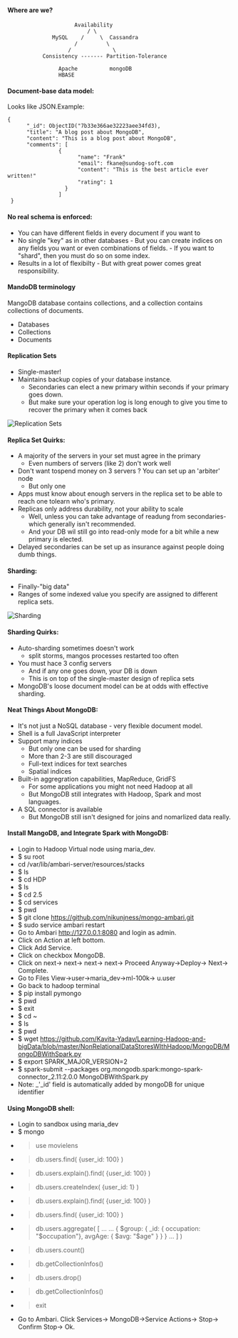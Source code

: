#### Where are we?
  
  
                         Availability
                             / \
                  MySQL    /     \  Cassandra
                         /         \
                       /             \
               Consistency ------- Partition-Tolerance
                  
                    Apache          mongoDB
                    HBASE                   
                    
#### Document-base data model:

Looks like JSON.Example:

    {
          "_id": ObjectID("7b33e366ae32223aee34fd3),
          "title": "A blog post about MongoDB",
          "content": "This is a blog post about MongoDB",
          "comments": [
                    {
                          "name": "Frank"
                          "email": fkane@sundog-soft.com
                          "content": "This is the best article ever written!"
                          "rating": 1
                      }
                    ]
     }
 
 #### No real schema is enforced:
 
 - You can have different fields in every document if you want to
 - No single "key" as in other databases
        - But you can create indices on any fields you want or even combinations of fields.
        - If you want to "shard", then you must do so on some index.
 - Results in a lot of flexibilty
        - But with great power comes great responsibility.
       
  #### MandoDB terminology
  MangoDB database contains collections, and a collection contains collections of documents.
  - Databases
  - Collections
  - Documents
  
  #### Replication Sets
  - Single-master!
  - Maintains backup copies of your database instance.
      - Secondaries can elect a new primary within seconds if your primary goes down.
      - But make sure your operation log is long enough to give you time to recover the primary when it comes back

![Replication Sets](https://github.com/Kavita-Yadav/Learning-Hadoop-and-bigData/blob/master/Images/ReplicationSets.png)
                          
   #### Replica Set Quirks:
   - A majority of the servers in your set must agree in the primary
        - Even numbers of servers (like 2) don't work well
   - Don't want tospend money on 3 servers ? You can set up an 'arbiter' node
        - But only one
   - Apps must know about enough servers in the replica set to be able to reach one tolearn who's primary.
   - Replicas only address durability, not your ability to scale
        - Well, unless you can take advantage of readung from secondaries- which generally isn't recommended.
        - And your DB wil still go into read-only mode for a bit while a new primary is elected.
   - Delayed secondaries can be set up as insurance against people doing dumb things.
   
  #### Sharding:
  
  - Finally-"big data"
  - Ranges of some indexed value you specify are assigned to different replica sets.
  
  ![Sharding](https://github.com/Kavita-Yadav/Learning-Hadoop-and-bigData/blob/master/Images/Sharding.png)
                                                              
  #### Sharding Quirks:
  
  - Auto-sharding sometimes doesn't work
      - split storms, mangos processes restarted too often
  - You must hace 3 config servers
      - And if any one goes down, your DB is down
      - This is on top of the single-master design of replica sets
  - MongoDB's loose document model can be at odds with effective sharding.
  
  #### Neat Things About MongoDB:
  
  - It's not just a NoSQL database - very flexible document model.
  - Shell is a full JavaScript interpreter
  - Support many indices
      - But only one can be used for sharding
      - More than 2-3 are still discouraged
      - Full-text indices for text searches
      - Spatial indices
  - Built-in aggregration capabilities, MapReduce, GridFS
       - For some applications you might not need Hadoop at all
       - But MongoDB still integrates with Hadoop, Spark and most languages.
  - A SQL connector is available
       - But MongoDB still isn't designed for joins and nomarlized data really.
       
 #### Install MangoDB, and Integrate Spark with MongoDB:
 
  - Login to Hadoop Virtual node using maria_dev.
  - $ su root
  - cd /var/lib/ambari-server/resources/stacks
  - $ ls
  - $ cd HDP
  - $ ls
  - $ cd 2.5
  - $ cd services
  - $ pwd
  - $ git clone https://github.com/nikunjness/mongo-ambari.git
  - $ sudo service ambari restart
  - Go to Ambari http://127.0.0.1:8080 and login as admin.
  - Click on Action at left bottom.
  - Click Add Service.
  - Click on checkbox MongoDB.
  - Click on next-> next-> next-> next-> Proceed Anyway->Deploy-> Next-> Complete.
  - Go to Files View->user->maria_dev->ml-100k-> u.user
  - Go back to hadoop terminal
  - $ pip install pymongo
  - $ pwd
  - $ exit
  - $ cd ~
  - $ ls
  - $ pwd
  - $ wget https://github.com/Kavita-Yadav/Learning-Hadoop-and-bigData/blob/master/NonRelationalDataStoresWIthHadoop/MongoDB/MongoDBWithSpark.py
  - $ export SPARK_MAJOR_VERSION=2
  - $ spark-submit --packages org.mongodb.spark:mongo-spark-connector_2.11:2.0.0 MongoDBWithSpark.py
  - Note: _'_id' field is automatically added by mongoDB for unique identifier
  
  #### Using MongoDB shell:
  - Login to sandbox using maria_dev
  - $ mongo
  - > use movielens
  - > db.users.find( {user_id: 100} )
  - > db.users.explain().find( {user_id: 100} )
  - > db.users.createIndex( {user_id: 1} )
  - > db.users.explain().find( {user_id: 100} )
  - > db.users.find( {user_id: 100} )
  - >  db.users.aggregate( [
       ... ...  { $group: { _id: { occupation: "$occupation"}, avgAge: { $avg: "$age" } } }
       ... ] )
  - > db.users.count()
  - > db.getCollectionInfos()
  - > db.users.drop()
  - > db.getCollectionInfos()
  - > exit
  - Go to Ambari. Click Services-> MongoDB->Service Actions-> Stop-> Confirm Stop-> Ok.
                                                              
                                                              
